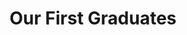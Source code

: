 ---
year: "2021-22"
title: "Our First Graduates"
description: ["Among the first graduates of the Kiran Pratibha Scholarship were Keshu and Shreya. Both of them graduated with top ranks in Engineering and got job offers through campus placements. They continued to be part of the Kiran Foundation team,  supporting our vision of building merit-based society. ",]
image: "/assets/images/about/shreya1.webp"
button:
    button_type: "btn3"  # btn1 for primary, btn2 for secondary, btn3 for tertiary
    button_text: "Learn More about Pratibha"
    button_path: "/pratibha"
---